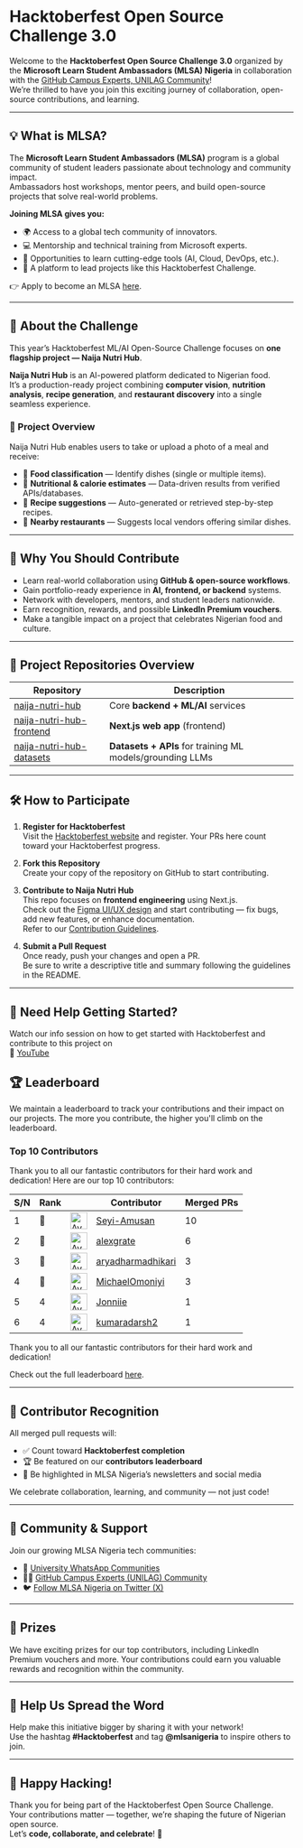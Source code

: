 # **Hacktoberfest Open Source Challenge 3.0**

Welcome to the **Hacktoberfest Open Source Challenge 3.0** organized by the **Microsoft Learn Student Ambassadors (MLSA) Nigeria** in collaboration with the [GitHub Campus Experts, UNILAG Community](https://chat.whatsapp.com/IgY7V6RXFcwFkhLlnvOGKq)!  
We’re thrilled to have you join this exciting journey of collaboration, open-source contributions, and learning.

---

## 💡 **What is MLSA?**

The **Microsoft Learn Student Ambassadors (MLSA)** program is a global community of student leaders passionate about technology and community impact.  
Ambassadors host workshops, mentor peers, and build open-source projects that solve real-world problems.

**Joining MLSA gives you:**

- 🌍 Access to a global tech community of innovators.
- 💻 Mentorship and technical training from Microsoft experts.
- 🧠 Opportunities to learn cutting-edge tools (AI, Cloud, DevOps, etc.).
- 🚀 A platform to lead projects like this Hacktoberfest Challenge.

👉 Apply to become an MLSA [here](https://studentambassadors.microsoft.com/).

---

## 🚀 **About the Challenge**

This year’s Hacktoberfest ML/AI Open-Source Challenge focuses on **one flagship project — Naija Nutri Hub**.

**Naija Nutri Hub** is an AI-powered platform dedicated to Nigerian food.  
It’s a production-ready project combining **computer vision**, **nutrition analysis**, **recipe generation**, and **restaurant discovery** into a single seamless experience.

### 🧩 Project Overview

Naija Nutri Hub enables users to take or upload a photo of a meal and receive:

- 🍲 **Food classification** — Identify dishes (single or multiple items).
- 🧮 **Nutritional & calorie estimates** — Data-driven results from verified APIs/databases.
- 📖 **Recipe suggestions** — Auto-generated or retrieved step-by-step recipes.
- 📍 **Nearby restaurants** — Suggests local vendors offering similar dishes.

---

## 🤝 **Why You Should Contribute**

- Learn real-world collaboration using **GitHub & open-source workflows**.
- Gain portfolio-ready experience in **AI, frontend, or backend** systems.
- Network with developers, mentors, and student leaders nationwide.
- Earn recognition, rewards, and possible **LinkedIn Premium vouchers**.
- Make a tangible impact on a project that celebrates Nigerian food and culture.

---

## 🧩 **Project Repositories Overview**

| Repository                                                                                                         | Description                                               |
| ------------------------------------------------------------------------------------------------------------------ | --------------------------------------------------------- |
| [naija-nutri-hub](https://github.com/mlsanigeria/naija-nutri-hub)                                                  | Core **backend + ML/AI** services                         |
| [naija-nutri-hub-frontend](https://github.com/mlsanigeria/naija-nutri-hub-frontend)                                | **Next.js web app** (frontend)                            |
| [naija-nutri-hub-datasets](https://github.com/mlsanigeria/naija-nutri-hub/blob/main/CONTRIBUTING.md#-datasetsapis) | **Datasets + APIs** for training ML models/grounding LLMs |

---

## 🛠️ **How to Participate**

1. **Register for Hacktoberfest**  
   Visit the [Hacktoberfest website](https://hacktoberfest.com/) and register. Your PRs here count toward your Hacktoberfest progress.

2. **Fork this Repository**  
   Create your copy of the repository on GitHub to start contributing.

3. **Contribute to Naija Nutri Hub**  
   This repo focuses on **frontend engineering** using Next.js.  
   Check out the [Figma UI/UX design](https://www.figma.com/design/JD4yFts6kF1mLQzictb2F4/hactober-fest?node-id=0-1) and start contributing — fix bugs, add new features, or enhance documentation.  
   Refer to our [Contribution Guidelines](CONTRIBUTING.md).

4. **Submit a Pull Request**  
   Once ready, push your changes and open a PR.  
   Be sure to write a descriptive title and summary following the guidelines in the README.

---

## 🤔 **Need Help Getting Started?**

Watch our info session on how to get started with Hacktoberfest and contribute to this project on  
🎥 [YouTube](https://youtu.be/pC_5E3AcrZc)

## **🏆 Leaderboard**

We maintain a leaderboard to track your contributions and their impact on our projects. The more you contribute, the higher you'll climb on the leaderboard.

<!-- Section Start -->

### Top 10 Contributors

Thank you to all our fantastic contributors for their hard work and dedication! Here are our top 10 contributors:

| S/N | Rank |                                                                                                       | Contributor                                               | Merged PRs |
| --- | ---- | ----------------------------------------------------------------------------------------------------- | --------------------------------------------------------- | ---------- |
| 1   | 🥇   | <img src='https://avatars.githubusercontent.com/u/131811805?v=4' alt='Avatar' width='30' height='30'> | [Seyi-Amusan](https://github.com/Seyi-Amusan)             | 10         |
| 2   | 🥈   | <img src='https://avatars.githubusercontent.com/u/116392457?v=4' alt='Avatar' width='30' height='30'> | [alexgrate](https://github.com/alexgrate)                 | 6          |
| 3   | 🥉   | <img src='https://avatars.githubusercontent.com/u/193773700?v=4' alt='Avatar' width='30' height='30'> | [aryadharmadhikari](https://github.com/aryadharmadhikari) | 3          |
| 4   | 🥉   | <img src='https://avatars.githubusercontent.com/u/101010436?v=4' alt='Avatar' width='30' height='30'> | [MichaelOmoniyi](https://github.com/MichaelOmoniyi)       | 3          |
| 5   | 4    | <img src='https://avatars.githubusercontent.com/u/73708569?v=4' alt='Avatar' width='30' height='30'>  | [Jonniie](https://github.com/Jonniie)                     | 1          |
| 6   | 4    | <img src='https://avatars.githubusercontent.com/u/168524066?v=4' alt='Avatar' width='30' height='30'> | [kumaradarsh2](https://github.com/kumaradarsh2)           | 1          |

Thank you to all our fantastic contributors for their hard work and dedication!

<!-- Section End -->

Check out the full leaderboard [here](LEADERBOARD.md).

---

## 🌟 **Contributor Recognition**

All merged pull requests will:

- ✅ Count toward **Hacktoberfest completion**
- 🏆 Be featured on our **contributors leaderboard**
- 💬 Be highlighted in MLSA Nigeria’s newsletters and social media

We celebrate collaboration, learning, and community — not just code!

---

## 💬 **Community & Support**

Join our growing MLSA Nigeria tech communities:

- 📱 [University WhatsApp Communities](WHATSAPP_COMMUNITIES.md)
- 🧑‍💻 [GitHub Campus Experts (UNILAG) Community](https://chat.whatsapp.com/IgY7V6RXFcwFkhLlnvOGKq)
- 🐦 [Follow MLSA Nigeria on Twitter (X)](https://twitter.com/mlsanigeria)

---

## **🥇 Prizes**

We have exciting prizes for our top contributors, including LinkedIn Premium vouchers and more. Your contributions could earn you valuable rewards and recognition within the community.

---

## 📣 **Help Us Spread the Word**

Help make this initiative bigger by sharing it with your network!  
Use the hashtag **#Hacktoberfest** and tag **@mlsanigeria** to inspire others to join.

---

## 🎉 **Happy Hacking!**

Thank you for being part of the Hacktoberfest Open Source Challenge.  
Your contributions matter — together, we’re shaping the future of Nigerian open source.  
Let’s **code, collaborate, and celebrate**! 🚀
